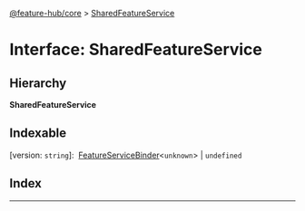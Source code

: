 [@feature-hub/core](../README.md) > [SharedFeatureService](../interfaces/sharedfeatureservice.md)

# Interface: SharedFeatureService

## Hierarchy

**SharedFeatureService**

## Indexable

\[version: `string`\]:&nbsp; [FeatureServiceBinder](../#featureservicebinder)<`unknown`> &#124; `undefined`

## Index

---


